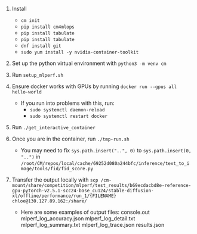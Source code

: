 1. Install
    - `cm init`
    - `pip install cm4mlops`
    - `pip install tabulate`
    - `pip install tabulate`
    - `dnf install git`
    - `sudo yum install -y nvidia-container-toolkit`

2. Set up the python virtual environment with `python3 -m venv cm`
3. Run `setup_mlperf.sh`
4. Ensure docker works with GPUs by running `docker run --gpus all hello-world`
    - If you run into problems with this, run:
       - `sudo systemctl daemon-reload`
       - `sudo systemctl restart docker`
5. Run `./get_interactive_container`
6. Once you are in the container, run `./tmp-run.sh`
   - You may need to fix `sys.path.insert("..", 0)` to `sys.path.insert(0, "..")` in `/root/CM/repos/local/cache/69252d080a244bfc/inference/text_to_image/tools/fid/fid_score.py`
8. Transfer the output locally with `scp /cm-mount/share/competition/mlperf/test_results/b69ecdacbd8e-reference-gpu-pytorch-v2.5.1-scc24-base_cu124/stable-diffusion-xl/offline/performance/run_1/{FILENAME} chloe@130.127.89.162:/share/`
    - Here are some examples of output files: console.out  mlperf_log_accuracy.json  mlperf_log_detail.txt  mlperf_log_summary.txt  mlperf_log_trace.json  results.json

